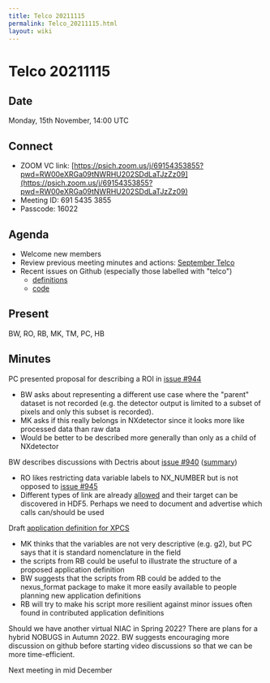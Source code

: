 ```yaml
---
title: Telco 20211115
permalink: Telco_20211115.html
layout: wiki
---
```

Telco 20211115
==============

Date
----

Monday, 15th November, 14:00 UTC

<!-- end of autogeneration -->

Connect
-------
* ZOOM VC link: [https://psich.zoom.us/j/69154353855?pwd=RW00eXRGa09tNWRHU202SDdLaTJzZz09](https://psich.zoom.us/j/69154353855?pwd=RW00eXRGa09tNWRHU202SDdLaTJzZz09)
* Meeting ID: 691 5435 3855
* Passcode: 16022

Agenda
------
   * Welcome new members
   * Review previous meeting minutes and actions: [September Telco](Telco_20210915.md)
   * Recent issues on Github (especially those labelled with "telco")
     * [definitions](https://github.com/nexusformat/definitions/issues?q=is%3Aopen+is%3Aissue)
     * [code](https://github.com/nexusformat/code/issues?q=is%3Aopen+is%3Aissue)

Present
-------
BW, RO, RB, MK, TM, PC, HB

Minutes
-------
PC presented proposal for describing a ROI in [issue #944](https://github.com/nexusformat/definitions/issues/944)
* BW asks about representing a different use case where the "parent" dataset is not recorded (e.g. the detector output is limited to a subset of pixels and only this subset is recorded).
* MK asks if this really belongs in NXdetector since it looks more like processed data than raw data
* Would be better to be described more generally than only as a child of NXdetector

BW describes discussions with Dectris about [issue #940](https://github.com/nexusformat/definitions/issues/940) ([summary](https://github.com/nexusformat/definitions/issues/940#issuecomment-968922229))
* RO likes restricting data variable labels to NX_NUMBER but is not opposed to [issue #945](https://github.com/nexusformat/definitions/issues/945)
* Different types of link are already [allowed](https://github.com/nexusformat/NIAC/issues/77#issuecomment-716643766) and their target can be discovered in HDF5. Perhaps we need to document and advertise which calls can/should be used

Draft [application definition for XPCS](https://github.com/nexusformat/definitions/issues/943)
* MK thinks that the variables are not very descriptive (e.g. g2), but PC says that it is standard nomenclature in the field
* the scripts from RB could be useful to illustrate the structure of a proposed application definition
* BW suggests that the scripts from RB could be added to the nexus_format package to make it more easily available to people planning new application definitions
* RB will try to make his script more resilient against minor issues often found in contributed application definitions

Should we have another virtual NIAC in Spring 2022? There are plans for a hybrid NOBUGS in Autumn 2022.
BW suggests encouraging more discussion on github before starting video discussions so that we can be more time-efficient.

Next meeting in mid December







